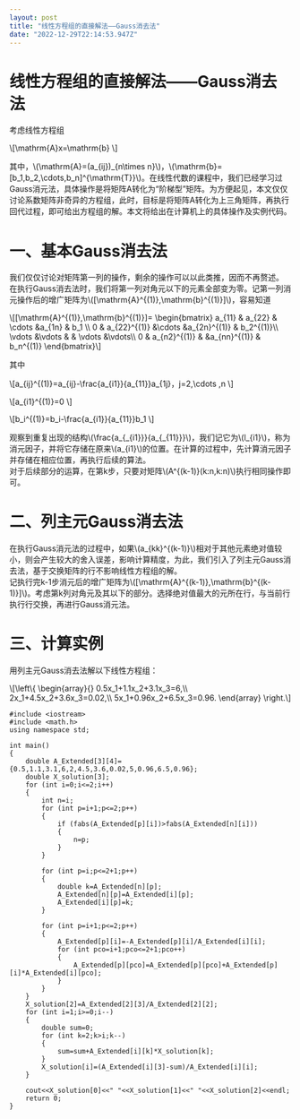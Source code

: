 ```yaml
---
layout: post
title: "线性方程组的直接解法——Gauss消去法"
date: "2022-12-29T22:14:53.947Z"
---
```

线性方程组的直接解法——Gauss消去法
====================

考虑线性方程组

\\\[\\mathrm{A}x=\\mathrm{b} \\\]

其中，\\(\\mathrm{A}=(a\_{ij})\_{n\\times n}\\)，\\(\\mathrm{b}=\[b\_1,b\_2,\\cdots,b\_n\]^{\\mathrm{T}}\\)。在线性代数的课程中，我们已经学习过Gauss消元法，具体操作是将矩阵A转化为“阶梯型”矩阵。为方便起见，本文仅仅讨论系数矩阵非奇异的方程组，此时，目标是将矩阵A转化为上三角矩阵，再执行回代过程，即可给出方程组的解。本文将给出在计算机上的具体操作及实例代码。

一、基本Gauss消去法
============

我们仅仅讨论对矩阵第一列的操作，剩余的操作可以以此类推，因而不再赘述。  
在执行Gauss消去法时，我们将第一列对角元以下的元素全部变为零。记第一列消元操作后的增广矩阵为\\(\[\\mathrm{A}^{(1)},\\mathrm{b}^{(1)}\]\\)，容易知道

\\\[\[\\mathrm{A}^{(1)},\\mathrm{b}^{(1)}\]= \\begin{bmatrix} a\_{11} & a\_{22} & \\cdots &a\_{1n} & b\_1 \\\\ 0 & a\_{22}^{(1)} &\\cdots &a\_{2n}^{(1)} & b\_2^{(1)}\\\\ \\vdots &\\vdots & & \\vdots &\\vdots\\\\ 0 & a\_{n2}^{(1)} & &a\_{nn}^{(1)} & b\_n^{(1)} \\end{bmatrix}\\\]

其中

\\\[a\_{ij}^{(1)}=a\_{ij}-\\frac{a\_{i1}}{a\_{11}}a\_{1j}，j=2,\\cdots ,n \\\]

\\\[a\_{i1}^{(1)}=0 \\\]

\\\[b\_i^{(1)}=b\_i-\\frac{a\_{i1}}{a\_{11}}b\_1 \\\]

观察到重复出现的结构\\(\\frac{a\_{\_{i1}}}{a\_{\_{11}}}\\)，我们记它为\\(l\_{i1}\\)，称为消元因子，并将它存储在原来\\(a\_{i1}\\)的位置。在计算的过程中，先计算消元因子并存储在相应位置，再执行后续的算法。  
对于后续部分的运算，在第k步，只要对矩阵\\(A^{(k-1)}(k:n,k:n)\\)执行相同操作即可。

二、列主元Gauss消去法
=============

在执行Gauss消元法的过程中，如果\\(a\_{kk}^{(k-1)}\\)相对于其他元素绝对值较小，则会产生较大的舍入误差，影响计算精度，为此，我们引入了列主元Gauss消去法，基于交换矩阵的行不影响线性方程组的解。  
记执行完k-1步消元后的增广矩阵为\\(\[\\mathrm{A}^{(k-1)},\\mathrm{b}^{(k-1)}\]\\)。考虑第k列对角元及其以下的部分。选择绝对值最大的元所在行，与当前行执行行交换，再进行Gauss消元法。

三、计算实例
======

用列主元Gauss消去法解以下线性方程组：

\\\[\\left\\{ \\begin{array}{} 0.5x\_1+1.1x\_2+3.1x\_3=6,\\\\ 2x\_1+4.5x\_2+3.6x\_3=0.02,\\\\ 5x\_1+0.96x\_2+6.5x\_3=0.96. \\end{array} \\right.\\\]

    #include <iostream>
    #include <math.h>
    using namespace std;
    
    int main()
    {
        double A_Extended[3][4]={0.5,1.1,3.1,6,2,4.5,3.6,0.02,5,0.96,6.5,0.96};
        double X_solution[3];
        for (int i=0;i<=2;i++)
        {
            int n=i;
            for (int p=i+1;p<=2;p++)
            {
                if (fabs(A_Extended[p][i])>fabs(A_Extended[n][i]))
                {
                    n=p;
                }
            }
    
            for (int p=i;p<=2+1;p++)
            {
                double k=A_Extended[n][p];
                A_Extended[n][p]=A_Extended[i][p];
                A_Extended[i][p]=k;
            }
    
            for (int p=i+1;p<=2;p++)
            {
                A_Extended[p][i]=-A_Extended[p][i]/A_Extended[i][i];
                for (int pco=i+1;pco<=2+1;pco++)
                {
                    A_Extended[p][pco]=A_Extended[p][pco]+A_Extended[p][i]*A_Extended[i][pco];
                }
            }
        }
        X_solution[2]=A_Extended[2][3]/A_Extended[2][2];
        for (int i=1;i>=0;i--)
        {
            double sum=0;
            for (int k=2;k>i;k--)
            {
                sum=sum+A_Extended[i][k]*X_solution[k];
            }
            X_solution[i]=(A_Extended[i][3]-sum)/A_Extended[i][i];
        }
    
        cout<<X_solution[0]<<" "<<X_solution[1]<<" "<<X_solution[2]<<endl;
        return 0; 
    }